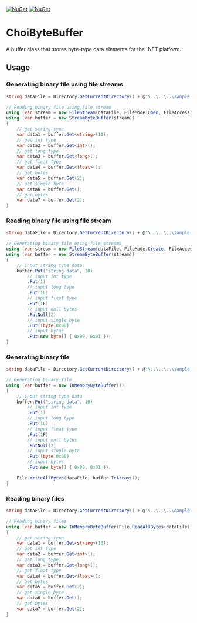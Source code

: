 [![NuGet](https://img.shields.io/nuget/v/ChoiByteBuffer)](https://www.nuget.org/packages/ChoiByteBuffer/)
[![NuGet](https://img.shields.io/nuget/dt/ChoiByteBuffer)](https://www.nuget.org/packages/ChoiByteBuffer/)

ChoiByteBuffer
================

A buffer class that stores byte-type data elements for the .NET platform.

## Usage ##

### Generating binary file using file streams ###

```c#
string dataFile = Directory.GetCurrentDirectory() + @"\..\..\..\sample.data";

// Reading binary file using file stream
using (var stream = new FileStream(dataFile, FileMode.Open, FileAccess.Read, FileShare.None))
using (var buffer = new StreamByteBuffer(stream))
{
    // get string type
    var data1 = buffer.Get<string>(10);
    // get int type
    var data2 = buffer.Get<int>();
    // get long type
    var data3 = buffer.Get<long>();
    // get float type
    var data4 = buffer.Get<float>();
    // get bytes
    var data5 = buffer.Get(2);
    // get single byte
    var data6 = buffer.Get();
    // get bytes
    var data7 = buffer.Get(2);
}
```

### Reading binary file using file stream ###

```c#
string dataFile = Directory.GetCurrentDirectory() + @"\..\..\..\sample.data";

// Generating binary file using file streams
using (var stream = new FileStream(dataFile, FileMode.Create, FileAccess.Write, FileShare.None))
using (var buffer = new StreamByteBuffer(stream))
{
    // input string type data
    buffer.Put("string data", 10)
        // input int type
        .Put(1)
        // input long type
        .Put(1L)
        // input float type
        .Put(1F)
        // input null bytes
        .PutNull(2)
        // input single byte
        .Put((byte)0x00)
        // input bytes
        .Put(new byte[] { 0x00, 0x01 });
}
```

### Generating binary file ###

```c#
string dataFile = Directory.GetCurrentDirectory() + @"\..\..\..\sample.data";

// Generating binary file
using (var buffer = new InMemoryByteBuffer())
{
    // input string type data
    buffer.Put("string data", 10)
        // input int type
        .Put(1)
        // input long type
        .Put(1L)
        // input float type
        .Put(1F)
        // input null bytes
        .PutNull(2)
        // input single byte
        .Put((byte)0x00)
        // input bytes
        .Put(new byte[] { 0x00, 0x01 });

    File.WriteAllBytes(dataFile, buffer.ToArray());
}
```

### Reading binary files ###

```c#
string dataFile = Directory.GetCurrentDirectory() + @"\..\..\..\sample.data";

// Reading binary files
using (var buffer = new InMemoryByteBuffer(File.ReadAllBytes(dataFile)))
{
    // get string type
    var data1 = buffer.Get<string>(10);
    // get int type
    var data2 = buffer.Get<int>();
    // get long type
    var data3 = buffer.Get<long>();
    // get float type
    var data4 = buffer.Get<float>();
    // get bytes
    var data5 = buffer.Get(2);
    // get single byte
    var data6 = buffer.Get();
    // get bytes
    var data7 = buffer.Get(2);
}
```
